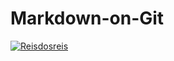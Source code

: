 # Markdown-on-Git
[![Reisdosreis](https://br.pinterest.com/pin/49047083436793024/)](https://br.pinterest.com/)

